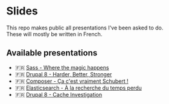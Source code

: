 # Slides
This repo makes public all presentations I've been asked to do.  
These will mostly be written in French.

## Available presentations
- :fr: [Sass - Where the magic happens](https://gitpitch.com/zessx/slides/sass)
- :fr: [Drupal 8 - Harder, Better, Stronger](https://gitpitch.com/zessx/slides/drupal8)
- :fr: [Composer - Ça c'est vraiment Schubert !](https://gitpitch.com/zessx/slides/composer)
- :fr: [Elasticsearch - À la recherche du temps perdu](https://gitpitch.com/zessx/slides/elasticsearch)
- :fr: [Drupal 8 - Cache Investigation](https://gitpitch.com/zessx/slides/drupal-cache)
